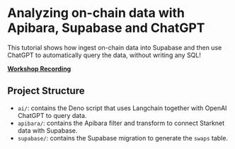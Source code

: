 # Analyzing on-chain data with Apibara, Supabase and ChatGPT

This tutorial shows how ingest on-chain data into Supabase and then use ChatGPT
to automatically query the data, without writing any SQL!

[**Workshop Recording**](https://twitter.com/Starknet/status/1676200435999444995)

## Project Structure

 - `ai/`: contains the Deno script that uses Langchain together with OpenAI ChatGPT to query data.
 - `apibara/`: contains the Apibara filter and transform to connect Starknet data with Supabase.
 - `supabase/`: contains the Supabase migration to generate the `swaps` table.

